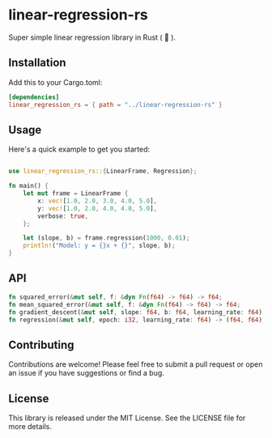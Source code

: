 # linear-regression-rs
Super simple linear regression library in Rust ( :crab: ).

## Installation

Add this to your Cargo.toml:

```toml
[dependencies]
linear_regression_rs = { path = "../linear-regression-rs" }
```

## Usage

Here's a quick example to get you started:

```rust

use linear_regression_rs::{LinearFrame, Regression};

fn main() {
    let mut frame = LinearFrame {
        x: vec![1.0, 2.0, 3.0, 4.0, 5.0],
        y: vec![1.0, 2.0, 4.0, 4.0, 5.0],
        verbose: true,
    };

    let (slope, b) = frame.regression(1000, 0.01);
    println!("Model: y = {}x + {}", slope, b);
}
```

## API
```rust
fn squared_error(&mut self, f: &dyn Fn(f64) -> f64) -> f64;
fn mean_squared_error(&mut self, f: &dyn Fn(f64) -> f64) -> f64;
fn gradient_descent(&mut self, slope: f64, b: f64, learning_rate: f64) -> (f64, f64);
fn regression(&mut self, epoch: i32, learning_rate: f64) -> (f64, f64);
```

## Contributing

Contributions are welcome! Please feel free to submit a pull request or open an issue if you have suggestions or find a bug.

## License

This library is released under the MIT License. See the LICENSE file for more details.
